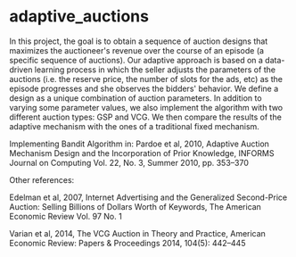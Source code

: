 # adaptive_auctions
In this project, the goal is to obtain a sequence of auction designs that maximizes the auctioneer's revenue over the course of an episode (a specific sequence of auctions). Our adaptive approach is based on a data-driven learning process in which the seller adjusts the parameters of the auctions (i.e. the reserve price, the number of slots for the ads, etc) as the episode progresses and she observes the bidders' behavior. We define a design as a unique combination of auction parameters. In addition to varying some parameter values, we also implement the algorithm with two different auction types: GSP and VCG. We then compare the results of the adaptive mechanism with the ones of a traditional fixed mechanism.

Implementing Bandit Algorithm in: Pardoe et al, 2010, Adaptive Auction Mechanism Design and the Incorporation of Prior Knowledge, INFORMS Journal on Computing Vol. 22, No. 3, Summer 2010, pp. 353–370

Other references:

Edelman et al, 2007, Internet Advertising and the Generalized Second-Price Auction: Selling Billions of Dollars Worth of Keywords, The American Economic Review Vol. 97 No. 1

Varian et al, 2014, The VCG Auction in Theory and Practice, American Economic Review: Papers & Proceedings 2014, 104(5): 442–445


